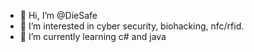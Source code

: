 - 👋 Hi, I’m @DieSafe
- 👀 I’m interested in cyber security, biohacking, nfc/rfid.
- 🌱 I’m currently learning c# and java
